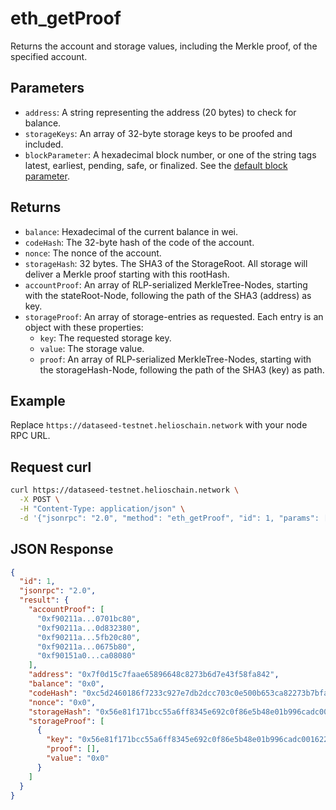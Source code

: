 # eth_getProof

Returns the account and storage values, including the Merkle proof, of the specified account.

## Parameters

- `address`: A string representing the address (20 bytes) to check for balance.
- `storageKeys`: An array of 32-byte storage keys to be proofed and included.
- `blockParameter`: A hexadecimal block number, or one of the string tags latest, earliest, pending, safe, or finalized. See the [default block parameter](https://ethereum.org/en/developers/docs/apis/json-rpc/#default-block).

## Returns

- `balance`: Hexadecimal of the current balance in wei.
- `codeHash`: The 32-byte hash of the code of the account.
- `nonce`: The nonce of the account.
- `storageHash`: 32 bytes. The SHA3 of the StorageRoot. All storage will deliver a Merkle proof starting with this rootHash.
- `accountProof`: An array of RLP-serialized MerkleTree-Nodes, starting with the stateRoot-Node, following the path of the SHA3 (address) as key.
- `storageProof`: An array of storage-entries as requested. Each entry is an object with these properties:
    - `key`: The requested storage key.
    - `value`: The storage value.
    - `proof`: An array of RLP-serialized MerkleTree-Nodes, starting with the storageHash-Node, following the path of the SHA3 (key) as path.


## Example

Replace `https://dataseed-testnet.helioschain.network` with your node RPC URL.

## Request curl
```sh
curl https://dataseed-testnet.helioschain.network \
  -X POST \
  -H "Content-Type: application/json" \
  -d '{"jsonrpc": "2.0", "method": "eth_getProof", "id": 1, "params": ["0x7F0d15C7FAae65896648C8273B6d7E43f58Fa842", ["0x56e81f171bcc55a6ff8345e692c0f86e5b48e01b996cadc001622fb5e363b421"], "latest"]}'
```

## JSON Response
```json
{
  "id": 1,
  "jsonrpc": "2.0",
  "result": {
    "accountProof": [
      "0xf90211a...0701bc80",
      "0xf90211a...0d832380",
      "0xf90211a...5fb20c80",
      "0xf90211a...0675b80",
      "0xf90151a0...ca08080"
    ],
    "address": "0x7f0d15c7faae65896648c8273b6d7e43f58fa842",
    "balance": "0x0",
    "codeHash": "0xc5d2460186f7233c927e7db2dcc703c0e500b653ca82273b7bfad8045d85a470",
    "nonce": "0x0",
    "storageHash": "0x56e81f171bcc55a6ff8345e692c0f86e5b48e01b996cadc001622fb5e363b421",
    "storageProof": [
      {
        "key": "0x56e81f171bcc55a6ff8345e692c0f86e5b48e01b996cadc001622fb5e363b421",
        "proof": [],
        "value": "0x0"
      }
    ]
  }
}
```